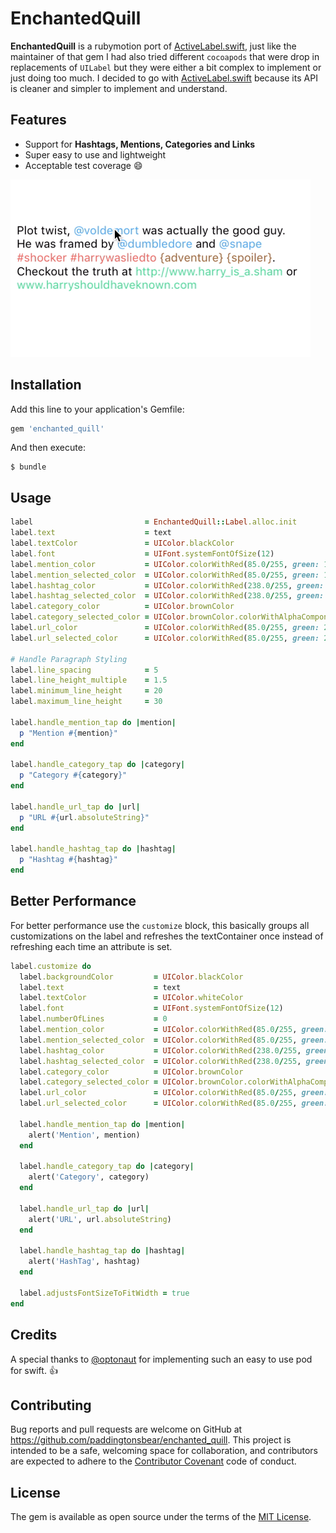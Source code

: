 # EnchantedQuill

**EnchantedQuill** is a rubymotion port of [ActiveLabel.swift](https://github.com/optonaut/ActiveLabel.swift), just like the maintainer of that gem
I had also tried different `cocoapods` that were drop in replacements of `UILabel` but they were either a bit complex to implement or just doing too much. I decided to go with [ActiveLabel.swift](https://github.com/optonaut/ActiveLabel.swift) because its API is cleaner and simpler to implement and understand.

## Features
* Support for **Hashtags, Mentions, Categories and Links**
* Super easy to use and lightweight
* Acceptable test coverage :smile:

![Alt Text](https://github.com/paddingtonsbear/enchanted_quill/raw/master/example.gif)

## Installation
Add this line to your application's Gemfile:

```ruby
gem 'enchanted_quill'
```

And then execute:

    $ bundle

## Usage

```ruby
label                         = EnchantedQuill::Label.alloc.init
label.text                    = text
label.textColor               = UIColor.blackColor
label.font                    = UIFont.systemFontOfSize(12)
label.mention_color           = UIColor.colorWithRed(85.0/255, green: 172.0/255, blue: 238.0/255, alpha: 1)
label.mention_selected_color  = UIColor.colorWithRed(85.0/255, green: 172.0/255, blue: 238.0/255, alpha: 1).colorWithAlphaComponent(0.5)
label.hashtag_color           = UIColor.colorWithRed(238.0/255, green: 85.0/255, blue: 96.0/255, alpha: 1)
label.hashtag_selected_color  = UIColor.colorWithRed(238.0/255, green: 85.0/255, blue: 96.0/255, alpha: 1).colorWithAlphaComponent(0.5)
label.category_color          = UIColor.brownColor
label.category_selected_color = UIColor.brownColor.colorWithAlphaComponent(0.5)
label.url_color               = UIColor.colorWithRed(85.0/255, green: 238.0/255, blue: 151.0/255, alpha: 1)
label.url_selected_color      = UIColor.colorWithRed(85.0/255, green: 238.0/255, blue: 151.0/255, alpha: 1).colorWithAlphaComponent(0.5)

# Handle Paragraph Styling
label.line_spacing            = 5
label.line_height_multiple    = 1.5
label.minimum_line_height     = 20
label.maximum_line_height     = 30

label.handle_mention_tap do |mention|
  p "Mention #{mention}"
end

label.handle_category_tap do |category|
  p "Category #{category}"
end

label.handle_url_tap do |url|
  p "URL #{url.absoluteString}"
end

label.handle_hashtag_tap do |hashtag|
  p "Hashtag #{hashtag}"
end
```
## Better Performance
For better performance use the `customize` block, this basically groups all customizations on the label
and refreshes the textContainer once instead of refreshing each time an attribute is set.
```ruby
label.customize do
  label.backgroundColor         = UIColor.blackColor
  label.text                    = text
  label.textColor               = UIColor.whiteColor
  label.font                    = UIFont.systemFontOfSize(12)
  label.numberOfLines           = 0
  label.mention_color           = UIColor.colorWithRed(85.0/255, green: 172.0/255, blue: 238.0/255, alpha: 1)
  label.mention_selected_color  = UIColor.colorWithRed(85.0/255, green: 172.0/255, blue: 238.0/255, alpha: 1).colorWithAlphaComponent(0.5)
  label.hashtag_color           = UIColor.colorWithRed(238.0/255, green: 85.0/255, blue: 96.0/255, alpha: 1)
  label.hashtag_selected_color  = UIColor.colorWithRed(238.0/255, green: 85.0/255, blue: 96.0/255, alpha: 1).colorWithAlphaComponent(0.5)
  label.category_color          = UIColor.brownColor
  label.category_selected_color = UIColor.brownColor.colorWithAlphaComponent(0.5)
  label.url_color               = UIColor.colorWithRed(85.0/255, green: 238.0/255, blue: 151.0/255, alpha: 1)
  label.url_selected_color      = UIColor.colorWithRed(85.0/255, green: 238.0/255, blue: 151.0/255, alpha: 1).colorWithAlphaComponent(0.5)

  label.handle_mention_tap do |mention|
    alert('Mention', mention)
  end

  label.handle_category_tap do |category|
    alert('Category', category)
  end

  label.handle_url_tap do |url|
    alert('URL', url.absoluteString)
  end

  label.handle_hashtag_tap do |hashtag|
    alert('HashTag', hashtag)
  end

  label.adjustsFontSizeToFitWidth = true
end
```


## Credits
A special thanks to [@optonaut](https://github.com/optonaut/ActiveLabel.swift) for implementing such an easy to use pod for swift. :+1:

## Contributing
Bug reports and pull requests are welcome on GitHub at https://github.com/paddingtonsbear/enchanted_quill. This project is intended to be a safe, welcoming space for collaboration, and contributors are expected to adhere to the [Contributor Covenant](http://contributor-covenant.org) code of conduct.

## License

The gem is available as open source under the terms of the [MIT License](http://opensource.org/licenses/MIT).
